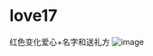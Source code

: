 # love17
红色变化爱心+名字和送礼方
![image](https://github.com/love99you/love17/assets/118249630/f0fbd27a-fe21-42ce-b4e7-67b81771355f)
